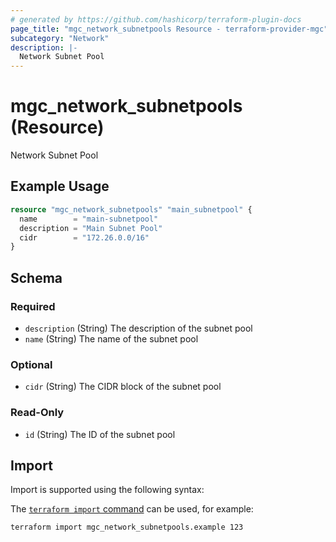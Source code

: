 ```yaml
---
# generated by https://github.com/hashicorp/terraform-plugin-docs
page_title: "mgc_network_subnetpools Resource - terraform-provider-mgc"
subcategory: "Network"
description: |-
  Network Subnet Pool
---
```


# mgc_network_subnetpools (Resource)

Network Subnet Pool

## Example Usage

```terraform
resource "mgc_network_subnetpools" "main_subnetpool" {
  name        = "main-subnetpool"
  description = "Main Subnet Pool"
  cidr        = "172.26.0.0/16"
}
```

<!-- schema generated by tfplugindocs -->
## Schema

### Required

- `description` (String) The description of the subnet pool
- `name` (String) The name of the subnet pool

### Optional

- `cidr` (String) The CIDR block of the subnet pool

### Read-Only

- `id` (String) The ID of the subnet pool

## Import

Import is supported using the following syntax:

The [`terraform import` command](https://developer.hashicorp.com/terraform/cli/commands/import) can be used, for example:

```shell
terraform import mgc_network_subnetpools.example 123
```
